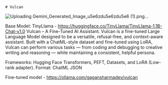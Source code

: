                                                                                                      # Vulcan


![Uploading Gemini_Generated_Image_u5e6zdu5e6zdu5e6 (1).png…]()











Base Model: TinyLlama - https://huggingface.co/TinyLlama/TinyLlama-1.1B-Chat-v1.0
Vulcan – A Fine-Tuned AI Assistant.
Vulcan is a fine-tuned Large Language Model designed to be a versatile, refusal-free, and context-aware assistant.
Built with a ChatML-style dataset and fine-tuned using LoRA, Vulcan can perform various tasks — from coding and debugging to creative writing and reasoning — while maintaining a consistent, helpful persona.

Frameworks: Hugging Face Transformers, PEFT, Datasets, and LoRA (Low-rank adapter).
Format: ChatML JSON

Fine-tuned model - https://ollama.com/gagansharmadev/vulcan

